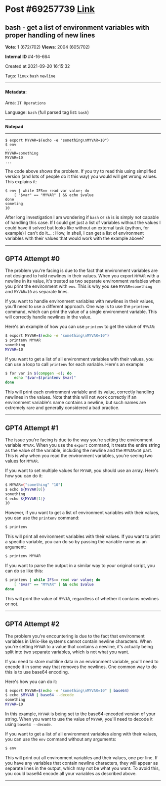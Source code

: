 
# Post \#69257739 [Link](https://stackoverflow.com/questions/69257739/)

## bash - get a list of environment variables with proper handling of new lines

**Vote**: 1 (672/702) **Views**: 2004 (605/702) 

**Internal ID** \#4-16-664

Created at 2021-09-20 16:15:32

Tags: `linux` `bash` `newline`

----------

#### Metadata:

Area: `IT Operations`

Language: `bash` (full parsed tag list: `bash`)

----------

**Notepad**


----------

```
$ export MYVAR=$(echo -e "something\nMYVAR=10")
$ env
...
MYVAR=something
MYVAR=10
...
```

The code above shows the problem.
If you try to read this using simplified version (and lots of people do it this way) you would will get wrong values. This explains it:
```
$ env | while IFS== read var value; do
    [ "$var" == "MYVAR" ] && echo $value
done
someting
10
```

After long investigation I am wondering if `bash` or `sh` is is simply not capable of handling this case.
If I could get just a list of variables without the values I could have it solved but looks like without an external task (python, for example) I can't do it...
: How, in shell, I can get a list of environment variables with their values that would work with the example above?


----------
        
## GPT4 Attempt \#0

The problem you're facing is due to the fact that environment variables are not designed to hold newlines in their values. When you export `MYVAR` with a newline in its value, it's treated as two separate environment variables when you print the environment with `env`. This is why you see `MYVAR=something` and `MYVAR=10` as separate lines.

If you want to handle environment variables with newlines in their values, you'll need to use a different approach. One way is to use the `printenv` command, which can print the value of a single environment variable. This will correctly handle newlines in the value.

Here's an example of how you can use `printenv` to get the value of `MYVAR`:

```bash
$ export MYVAR=$(echo -e "something\nMYVAR=10")
$ printenv MYVAR
something
MYVAR=10
```

If you want to get a list of all environment variables with their values, you can use a loop to call `printenv` for each variable. Here's an example:

```bash
$ for var in $(compgen -e); do
    echo "$var=$(printenv $var)"
done
```

This will print each environment variable and its value, correctly handling newlines in the values. Note that this will not work correctly if an environment variable's name contains a newline, but such names are extremely rare and generally considered a bad practice.

--------

## GPT4 Attempt \#1

The issue you're facing is due to the way you're setting the environment variable `MYVAR`. When you use the `export` command, it treats the entire string as the value of the variable, including the newline and the `MYVAR=10` part. This is why when you read the environment variables, you're seeing two values for `MYVAR`.

If you want to set multiple values for `MYVAR`, you should use an array. Here's how you can do it:

```bash
$ MYVAR=("something" "10")
$ echo ${MYVAR[0]}
something
$ echo ${MYVAR[1]}
10
```

However, if you want to get a list of environment variables with their values, you can use the `printenv` command:

```bash
$ printenv
```

This will print all environment variables with their values. If you want to print a specific variable, you can do so by passing the variable name as an argument:

```bash
$ printenv MYVAR
```

If you want to parse the output in a similar way to your original script, you can do so like this:

```bash
$ printenv | while IFS== read var value; do
    [ "$var" == "MYVAR" ] && echo $value
done
```

This will print the value of `MYVAR`, regardless of whether it contains newlines or not.

--------

## GPT4 Attempt \#2

The problem you're encountering is due to the fact that environment variables in Unix-like systems cannot contain newline characters. When you're setting `MYVAR` to a value that contains a newline, it's actually being split into two separate variables, which is not what you want.

If you need to store multiline data in an environment variable, you'll need to encode it in some way that removes the newlines. One common way to do this is to use base64 encoding.

Here's how you can do it:

```bash
$ export MYVAR=$(echo -e "something\nMYVAR=10" | base64)
$ echo $MYVAR | base64 --decode
something
MYVAR=10
```

In this example, `MYVAR` is being set to the base64-encoded version of your string. When you want to use the value of `MYVAR`, you'll need to decode it using `base64 --decode`.

If you want to get a list of all environment variables along with their values, you can use the `env` command without any arguments:

```bash
$ env
```

This will print out all environment variables and their values, one per line. If you have any variables that contain newline characters, they will appear as separate lines in the output, which may not be what you want. To avoid this, you could base64 encode all your variables as described above.

--------

